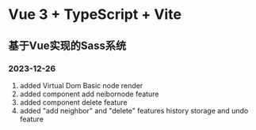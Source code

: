 # Vue 3 + TypeScript + Vite
## 基于Vue实现的Sass系统

### 2023-12-26

1. added Virtual Dom Basic node render
2. added component add neibornode feature
3. added component delete feature
4. added "add neighbor" and "delete" features history storage and undo feature


